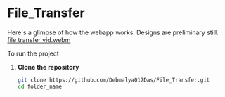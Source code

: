 # File_Transfer
Here's a glimpse of how the webapp works. Designs are preliminary still.
[file transfer vid.webm](https://github.com/user-attachments/assets/5f627230-73ab-47ad-863a-ab9a6d5950a6)

To run the project
1. **Clone the repository**

   ```sh
   git clone https://github.com/Debmalya017Das/File_Transfer.git
   cd folder_name
